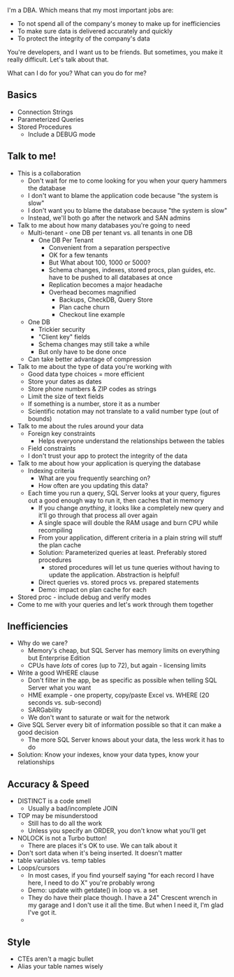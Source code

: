I'm a DBA. Which means that my most important jobs are:
 * To not spend all of the company's money to make up for inefficiencies
 * To make sure data is delivered accurately and quickly
 * To protect the integrity of the company's data

You're developers, and I want us to be friends. But sometimes, you make it really difficult. Let's talk about that.

What can I do for you?
What can you do for me?

## Basics
* Connection Strings
* Parameterized Queries
* Stored Procedures
  * Include a DEBUG mode

## Talk to me!

 * This is a collaboration
   * Don't wait for me to come looking for you when your query hammers the database
   * I don't want to blame the application code because "the system is slow"
   * I don't want you to blame the database because "the system is slow"
   * Instead, we'll both go after the network and SAN admins
 * Talk to me about how many databases you're going to need
   * Multi-tenant - one DB per tenant vs. all tenants in one DB
     * One DB Per Tenant
       * Convenient from a separation perspective
       * OK for a few tenants
       * But What about 100, 1000 or 5000?
       * Schema changes, indexes, stored procs, plan guides, etc. have to be pushed to all databases at once
       * Replication becomes a major headache
       * Overhead becomes magnified
          * Backups, CheckDB, Query Store
          * Plan cache churn
          * Checkout line example
   * One DB
     * Trickier security
     * "Client key" fields
     * Schema changes may still take a while
      * But only have to be done once
    * Can take better advantage of compression
  * Talk to me about the type of data you're working with
    * Good data type choices = more efficient
    * Store your dates as dates
    * Store phone numbers & ZIP codes as strings
    * Limit the size of text fields
    * If something is a number, store it as a number
     * Scientific notation may not translate to a valid number type (out of bounds)
 * Talk to me about the rules around your data
   * Foreign key constraints
     * Helps everyone understand the relationships between the tables
   * Field constraints
   * I don't trust your app to protect the integrity of the data
 * Talk to me about how your application is querying the database
   * Indexing criteria
     * What are you frequently searching on?
     * How often are you updating this data?
   * Each time you run a query, SQL Server looks at your query, figures out a good enough way to run it, then caches that in memory
     * If you change *anything*, it looks like a completely new query and it'll go through that process all over again
     * A single space will double the RAM usage and burn CPU while recompiling
     * From your application, different criteria in a plain string will stuff the plan cache
     * Solution: Parameterized queries at least. Preferably stored procedures
       * stored procedures will let us tune queries without having to update the application. Abstraction is helpful!
     * Direct queries vs. stored procs vs. prepared statements
     * Demo: impact on plan cache for each
 * Stored proc - include debug and verify modes
 * Come to me with your queries and let's work through them together 

## Inefficiencies

 * Why do we care?
   * Memory's cheap, but SQL Server has memory limits on everything but Enterprise Edition
   * CPUs have *lots* of cores (up to 72), but again - licensing limits
 * Write a good WHERE clause
   * Don't filter in the app, be as specific as possible when telling SQL Server what you want
   * HME example - one property, copy/paste Excel vs. WHERE (20 seconds vs. sub-second)
   * SARGability
   * We don't want to saturate or wait for the network
 * Give SQL Server every bit of information possible so that it can make a good decision
   * The more SQL Server knows about your data, the less work it has to do
 * Solution: Know your indexes, know your data types, know your relationships

## Accuracy & Speed
 * DISTINCT is a code smell
   * Usually a bad/incomplete JOIN
 * TOP may be misunderstood
   * Still has to do all the work
   * Unless you specify an ORDER, you don't know what you'll get
 * NOLOCK is not a Turbo button!
   * There are places it's OK to use. We can talk about it
 * Don't sort data when it's being inserted. It doesn't matter
 * table variables vs. temp tables
 * Loops/cursors
   * In most cases, if you find yourself saying "for each record I have here, I need to do X" you're probably wrong
   * Demo: update with getdate() in loop vs. a set
   * They do have their place though. I have a 24" Crescent wrench in my garage and I don't use it all the time. But when I need it, I'm glad I've got it.
   * 

## Style
 * CTEs aren't a magic bullet
 * Alias your table names wisely